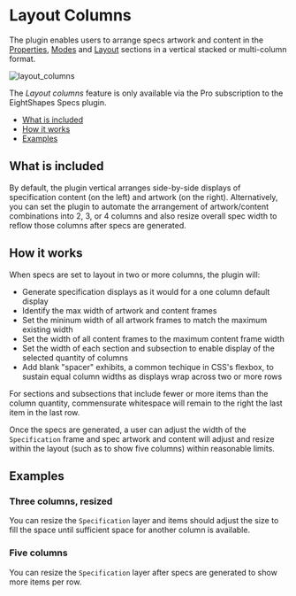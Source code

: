 # Layout Columns

The plugin enables users to arrange specs artwork and content in the [Properties](../properties.md), [Modes](modes.md) and [Layout](../layoutandspacing.md) sections in a vertical stacked or multi-column format.

![layout_columns](https://github.com/EightShapes/specs-plugin/assets/1165904/e42789ee-2b94-4c2c-9531-972c32cc2949)

The *Layout columns* feature is only available via the Pro subscription to the EightShapes Specs plugin.

* [What is included](#whatisincluded)
* [How it works](#howitworks)
* [Examples](#examples)

## What is included <a id="whatisincluded"></a>

By default, the plugin vertical arranges side-by-side displays of specification content (on the left) and artwork (on the right). Alternatively, you can set the plugin to automate the arrangement of artwork/content combinations into 2, 3, or 4 columns and also resize overall spec width to reflow those columns after specs are generated.

## How it works <a id="howitworks"></a>

When specs are set to layout in two or more columns, the plugin will:

* Generate specification displays as it would for a one column default display
* Identify the max width of artwork and content frames
* Set the mininum width of all artwork frames to match the maximum existing width
* Set the width of all content frames to the maximum content frame width
* Set the width of each section and subsection to enable display of the selected quantity of columns
* Add blank "spacer" exhibits, a common techique in CSS's flexbox, to sustain equal column widths as displays wrap across two or more rows

For sections and subsections that include fewer or more items than the column quantity, commensurate whitespace will remain to the right the last item in the last row.

Once the specs are generated, a user can adjust the width of the `Specification` frame and spec artwork and content will adjust and resize within the layout (such as to show five columns) within reasonable limits.

## Examples <a id="examples"></a>

### Three columns, resized

You can resize the `Specification` layer and items should adjust the size to fill the space until sufficient space for another column is available.

### Five columns

You can resize the `Specification` layer after specs are generated to show more items per row.
